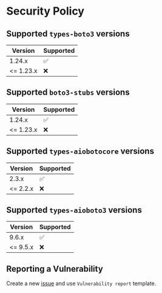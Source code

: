 # Security Policy

## Supported `types-boto3` versions

| Version   | Supported          |
| -------   | ------------------ |
| 1.24.x    | :white_check_mark: |
| <= 1.23.x | :x:                |

## Supported `boto3-stubs` versions

| Version   | Supported          |
| -------   | ------------------ |
| 1.24.x    | :white_check_mark: |
| <= 1.23.x | :x:                |

## Supported `types-aiobotocore` versions

| Version   | Supported          |
| -------   | ------------------ |
| 2.3.x     | :white_check_mark: |
| <= 2.2.x  | :x:                |

## Supported `types-aioboto3` versions

| Version   | Supported          |
| -------   | ------------------ |
| 9.6.x     | :white_check_mark: |
| <= 9.5.x  | :x:                |

## Reporting a Vulnerability

Create a new [issue](https://github.com/youtype/mypy_boto3_builder/issues/new/choose) and use `Vulnerability report` template.
